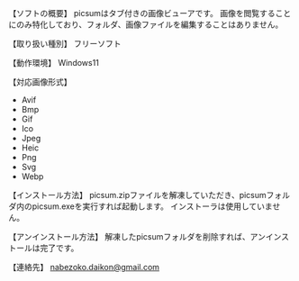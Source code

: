 【ソフトの概要】
picsumはタブ付きの画像ビューアです。
画像を閲覧することにのみ特化しており、フォルダ、画像ファイルを編集することはありません。

【取り扱い種別】
フリーソフト

【動作環境】
Windows11

【対応画像形式】
* Avif
* Bmp
* Gif
* Ico
* Jpeg
* Heic
* Png
* Svg
* Webp

【インストール方法】
picsum.zipファイルを解凍していただき、picsumフォルダ内のpicsum.exeを実行すれば起動します。
インストーラは使用していません。

【アンインストール方法】
解凍したpicsumフォルダを削除すれば、アンインストールは完了です。

【連絡先】
nabezoko.daikon@gmail.com

